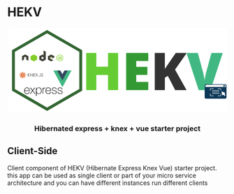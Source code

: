 <h1>HEKV</h1>
<p align="center"><img src="./docs/assets/HEKV.png" /></p>
<h3 align="center">Hibernated express + knex + vue starter project</h3>

## **Client-Side**

Client component of HEKV (Hibernate Express Knex Vue) starter project. this app can be used as single client or part of your micro service architecture and you can have different instances run different clients
